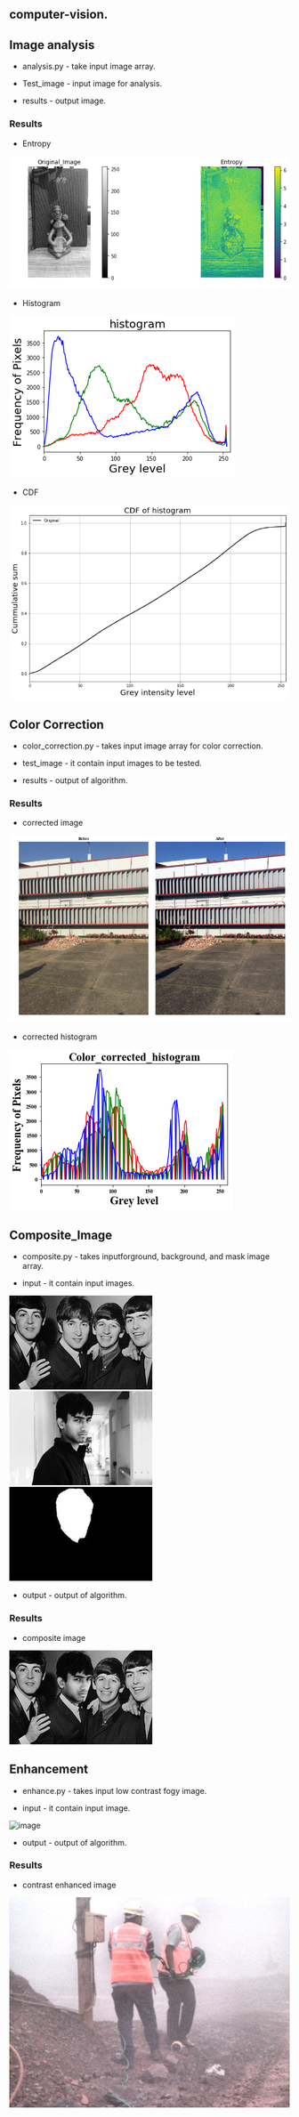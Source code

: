 ## computer-vision.
## Image analysis

 -  analysis.py - take input image array.
 
 -  Test_image - input image for analysis.
 
 -  results - output image.
### Results
-  Entropy 

![image](Image_analysis/results/idol_entropy.png)

-  Histogram

![image](Image_analysis/results/idol_histogram.png)

-  CDF

![image](Image_analysis/results/idol_cdf.png)

## Color Correction

- color_correction.py - takes input image array for color correction.

-  test_image - it contain input images to be tested.

- results - output of algorithm.

### Results

- corrected image

![image](color_correction/results/RESULT1.png)



- corrected histogram


![image](color_correction/results/RESULT2.png)

## Composite_Image

- composite.py - takes inputforground, background, and mask image array.

-  input - it contain input images.

![image](Composite_Image/input/comp_background.jpg)  ![image](Composite_Image/input/comp_foreground.jpg)  ![image](Composite_Image/input/comp_mask.jpg)  

- output - output of algorithm.

### Results

- composite image

![image](Composite_Image/output/composite.jpg)

## Enhancement

- enhance.py - takes input low contrast fogy image.

-  input - it contain input image.

![image](Enhance/input/foggy.JPG)  

- output - output of algorithm.

### Results

- contrast enhanced image

![image](Enhance/output/cont_enhanced.JPG)


